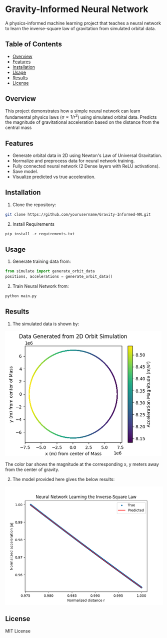 # Gravity-Informed Neural Network

A physics-informed machine learning project that teaches a neural network to learn the inverse-square law of gravitation from simulated orbital data.

## Table of Contents
- [Overview](#overview)
- [Features](#features)
- [Installation](#installation)
- [Usage](#usage)
- [Results](#results)
- [License](#license)

## Overview
This project demonstrates how a simple neural network can learn fundamental physics laws \($a \propto 1/r^2$\) using simulated orbital data. 
Predicts the magnitude of gravitational acceleration based on the distance from the central mass

## Features
- Generate orbital data in 2D using Newton's Law of Universal Gravitation.
- Normalize and preprocess data for neural network training.
- Fully connected neural network (2 Dense layers with ReLU activations).
- Save model.
- Visualize predicted vs true acceleration.


## Installation
1. Clone the repository:
```bash
git clone https://github.com/yourusername/Gravity-Informed-NN.git
```

2. Install Requirements
```python
pip install -r requirements.txt
```

## Usage
1. Generate training data from:
```python
from simulate import generate_orbit_data
positions, accelerations = generate_orbit_data()
```

2. Train Neural Network from:
```python
python main.py
```

## Results

1. The simulated data is shown by:

![Generated Data](plots/Generated_Data.png)  

The color bar shows the magnitude at the corresponding x, y meters away from the center of gravity.

2. The model provided here gives the below results:

![Model Prediction](plots/25Oct2025Result.png)

## License
MIT License

